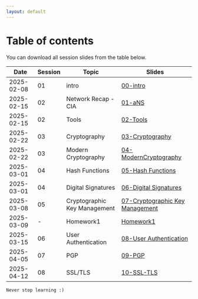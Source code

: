 ```yaml
---
layout: default
---
```


# Table of contents

You can download all session slides from the table below.


| Date       |Session|  Topic  | Slides         |
|------------|-------|---------|----------------|
| 2025-02-08 |   01  | intro   | [00-intro](/slides/00-intro.pdf) |
| 2025-02-15 |   02  | Network Recap - CIA   | [01-aNS](/slides/01-aNS.pdf) |
| 2025-02-15 |   02  | Tools   | [02-Tools](/slides/02-Tools.pdf) |
| 2025-02-22 |   03  | Cryptography   | [03-Cryptography](/slides/03-Cryptography.pdf) |
| 2025-02-22 |   03  | Modern Cryptography   | [04-ModernCryptography](/slides/04-ModernCryptography.pdf) |
| 2025-03-01 |   04  | Hash Functions   | [05-Hash Functions](/slides/05-HashFunctions.pdf) |
| 2025-03-01 |   04  | Digital Signatures   | [06-Digital Signatures](/slides/06-DigitalSignatures.pdf) |
| 2025-03-08 |   05  | Cryptographic Key Management   | [07-Cryptographic Key Management](/slides/07-CryptographicKeyManagement.pdf) |
| 2025-03-09 |   -  | Homework1   | [Homework1](/slides/ANS-HW1.pdf) |
| 2025-03-15 |   06  | User Authentication   | [08-User Authentication](/slides/08-UserAuthentication.pdf) |
| 2025-04-05 |   07  | PGP   | [09-PGP](/slides/09-PGP.pdf) |
| 2025-04-12 |   08  | SSL/TLS   | [10-SSL-TLS](/slides/10-SSL-TLS.pdf) |





```
Never stop learning :)
```

